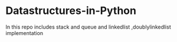 # Datastructures-in-Python
In this repo includes stack and queue and linkedlist ,doublylinkedlist implementation
